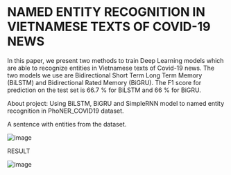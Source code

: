 # NAMED ENTITY RECOGNITION IN VIETNAMESE TEXTS OF COVID-19 NEWS

In this paper, we present two methods to train Deep Learning models which are able to recognize entities in Vietnamese texts of Covid-19
news. The two models we use are Bidirectional Short Term Long Term Memory (BiLSTM) and Bidirectional Rated Memory (BiGRU). The F1 score 
for prediction on the test set is 66.7 % for BiLSTM and 66 % for BiGRU.

About project: Using BiLSTM, BiGRU and SimpleRNN model to named entity recognition in PhoNER_COVID19 dataset.

A sentence with entities from the dataset.

![image](https://github.com/ThuyTien622001/Namedentityrecognition_NLP/assets/133883046/9e564479-fd72-4a7b-a864-c2657714ed46)


RESULT

![image](https://github.com/ThuyTien622001/Namedentityrecognition_NLP/assets/133883046/9608a8eb-2cd2-470c-ae63-134e51c3d1e0)

